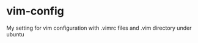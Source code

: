 vim-config
==========

My setting for vim configuration with .vimrc files and .vim directory under ubuntu
